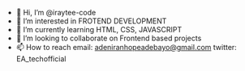 - 👋 Hi, I’m @iraytee-code
- 👀 I’m interested in FROTEND DEVELOPMENT
- 🌱 I’m currently learning HTML, CSS, JAVASCRIPT
- 💞️ I’m looking to collaborate on Frontend based projects
- 📫 How to reach 
email: adeniranhopeadebayo@gmail.com
twitter: EA_techofficial

<!---
iraytee-code/iraytee-code is a ✨ special ✨ repository because its `README.md` (this file) appears on your GitHub profile.
You can click the Preview link to take a look at your changes.
--->
